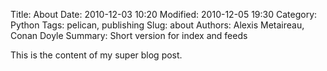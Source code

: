 Title: About
Date: 2010-12-03 10:20
Modified: 2010-12-05 19:30
Category: Python
Tags: pelican, publishing
Slug: about
Authors: Alexis Metaireau, Conan Doyle
Summary: Short version for index and feeds

This is the content of my super blog post.